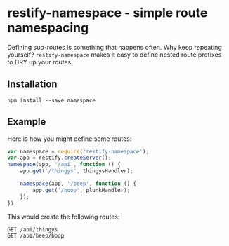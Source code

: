 # restify-namespace - simple route namespacing

Defining sub-routes is something that happens often. Why keep repeating yourself? `restify-namespace` makes it easy to define nested route prefixes to DRY up your routes.

## Installation

    npm install --save namespace

## Example

Here is how you might define some routes:

```javascript
var namespace = require('restify-namespace');
var app = restify.createServer();
namespace(app, '/api', function () {
	app.get('/thingys', thingysHandler);

	namespace(app, '/beep', function () {
		app.get('/boop', plunkHandler);
	});
});
```

This would create the following routes:

    GET /api/thingys
	GET /api/beep/boop
